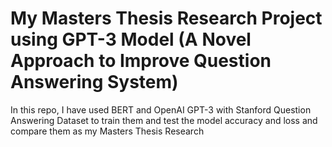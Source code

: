 # My Masters Thesis Research Project using GPT-3 Model (A Novel Approach to Improve Question Answering System)

In this repo, I have used BERT and OpenAI GPT-3 with Stanford Question Answering Dataset to train them and test the model accuracy and loss and compare them as my Masters Thesis Research 
